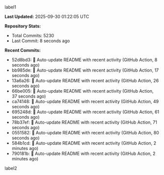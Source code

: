 
label1 
<!-- ACTIVITY_START -->
**Last Updated:** 2025-09-30 01:22:05 UTC

**Repository Stats:**
- Total Commits: 5230
- Last Commit: 8 seconds ago

**Recent Commits:**
- 52d8bd3: 🤖 Auto-update README with recent activity (GitHub Action, 8 seconds ago)
- bb985de: 🤖 Auto-update README with recent activity (GitHub Action, 17 seconds ago)
- 13a6a26: 🤖 Auto-update README with recent activity (GitHub Action, 26 seconds ago)
- 66be005: 🤖 Auto-update README with recent activity (GitHub Action, 37 seconds ago)
- ca74148: 🤖 Auto-update README with recent activity (GitHub Action, 49 seconds ago)
- 695248d: 🤖 Auto-update README with recent activity (GitHub Action, 61 seconds ago)
- 78b37ef: 🤖 Auto-update README with recent activity (GitHub Action, 71 seconds ago)
- 0551582: 🤖 Auto-update README with recent activity (GitHub Action, 80 seconds ago)
- 584b1cd: 🤖 Auto-update README with recent activity (GitHub Action, 2 minutes ago)
- 790181b: 🤖 Auto-update README with recent activity (GitHub Action, 2 minutes ago)
<!-- ACTIVITY_END -->

label2
